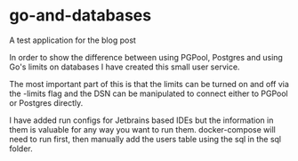 # go-and-databases
A test application for the blog post

In order to show the difference between using PGPool, Postgres and using Go's limits on databases I have created this small user service.

The most important part of this is that the limits can be turned on and off via the -limits flag and the DSN can be manipulated to connect either to PGPool or Postgres directly.

I have added run configs for Jetbrains based IDEs but the information in them is valuable for any way you want to run them. docker-compose will need to run first, then manually add the users table using the sql in the sql folder.
